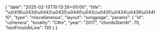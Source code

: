 {
    "date": "2025-02-13T10:13:26+00:00",
    "title": "\u0418\u043d\u0442\u0435\u0440\u043c\u0435\u0434\u0438\u044f 10",
    "type": "miscellaneous",
    "layout": "songpage",
    "params": {
        "id": "uzhenera",
        "tonality": "C#m",
        "year": "2017",
        "chordsStartAt": 70,
        "textFinishAtLine": 135
    }
}